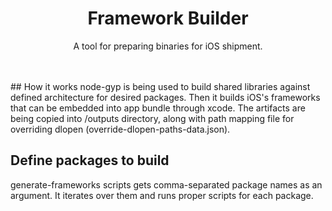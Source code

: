 <p align="center">
  <h1 align="center"><b>Framework Builder</b></h1>
  <p align="center">
    A tool for preparing binaries for iOS shipment.
    <br />
    <br />
    <br />
   </p>
</p>
## How it works
node-gyp is being used to build shared libraries against defined architecture for desired packages. Then it builds iOS's frameworks that can be embedded into app bundle through xcode.
The artifacts are being copied into /outputs directory, along with path mapping file for overriding dlopen (override-dlopen-paths-data.json).

## Define packages to build
generate-frameworks scripts gets comma-separated package names as an argument. It iterates over them and runs proper scripts for each package.

<br/>
<br/>
